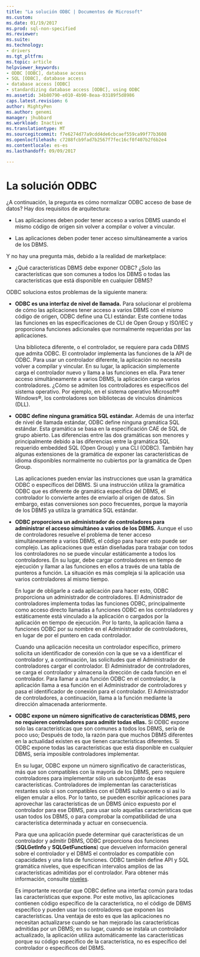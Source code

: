 ```yaml
---
title: "La solución ODBC | Documentos de Microsoft"
ms.custom: 
ms.date: 01/19/2017
ms.prod: sql-non-specified
ms.reviewer: 
ms.suite: 
ms.technology:
- drivers
ms.tgt_pltfrm: 
ms.topic: article
helpviewer_keywords:
- ODBC [ODBC], database access
- SQL [ODBC], database access
- database access [ODBC]
- standardizing database access [ODBC], using ODBC
ms.assetid: 34b80790-e010-4b90-8eaa-03189f5d8986
caps.latest.revision: 6
author: MightyPen
ms.author: genemi
manager: jhubbard
ms.workload: Inactive
ms.translationtype: MT
ms.sourcegitcommit: f7e6274d77a9cdd4de6cbcaef559ca99f77b3608
ms.openlocfilehash: c7288fcb9fad7b2567f7fec16cf0f407b2f6b2e4
ms.contentlocale: es-es
ms.lasthandoff: 09/09/2017

---
```

# <a name="the-odbc-solution"></a>La solución ODBC
¿A continuación, la pregunta es cómo normalizar ODBC acceso de base de datos? Hay dos requisitos de arquitectura:  
  
-   Las aplicaciones deben poder tener acceso a varios DBMS usando el mismo código de origen sin volver a compilar o volver a vincular.  
  
-   Las aplicaciones deben poder tener acceso simultáneamente a varios de los DBMS.  
  
 Y no hay una pregunta más, debido a la realidad de marketplace:  
  
-   ¿Qué características DBMS debe exponer ODBC? ¿Solo las características que son comunes a todos los DBMS o todas las características que está disponible en cualquier DBMS?  
  
 ODBC soluciona estos problemas de la siguiente manera:  
  
-   **ODBC es una interfaz de nivel de llamada.** Para solucionar el problema de cómo las aplicaciones tener acceso a varios DBMS con el mismo código de origen, ODBC define una CLI estándar. Este contiene todas las funciones en las especificaciones de CLI de Open Group y ISO/IEC y proporciona funciones adicionales que normalmente requeridas por las aplicaciones.  
  
     Una biblioteca diferente, o el controlador, se requiere para cada DBMS que admita ODBC. El controlador implementa las funciones de la API de ODBC. Para usar un controlador diferente, la aplicación no necesita volver a compilar y vincular. En su lugar, la aplicación simplemente carga el controlador nuevo y llama a las funciones en ella. Para tener acceso simultáneamente a varios DBMS, la aplicación carga varios controladores. ¿Cómo se admiten los controladores es específicos del sistema operativo. Por ejemplo, en el sistema operativo Microsoft® Windows®, los controladores son bibliotecas de vínculos dinámicos (DLL).  
  
-   **ODBC define ninguna gramática SQL estándar.** Además de una interfaz de nivel de llamada estándar, ODBC define ninguna gramática SQL estándar. Esta gramática se basa en la especificación CAE de SQL de grupo abierto. Las diferencias entre las dos gramáticas son menores y principalmente debido a las diferencias entre la gramática SQL requerido embedded SQL (Open Group) y una CLI (ODBC). También hay algunas extensiones de la gramática de exponer las características de idioma disponibles normalmente no cubiertos por la gramática de Open Group.  
  
     Las aplicaciones pueden enviar las instrucciones que usan la gramática ODBC o específicos del DBMS. Si una instrucción utiliza la gramática ODBC que es diferente de gramática específica del DBMS, el controlador lo convierte antes de enviarlo al origen de datos. Sin embargo, estas conversiones son poco frecuentes, porque la mayoría de los DBMS ya utiliza la gramática SQL estándar.  
  
-   **ODBC proporciona un administrador de controladores para administrar el acceso simultáneo a varios de los DBMS.** Aunque el uso de controladores resuelve el problema de tener acceso simultáneamente a varios DBMS, el código para hacer esto puede ser complejo. Las aplicaciones que están diseñadas para trabajar con todos los controladores no se puede vincular estáticamente a todos los controladores. En su lugar, debe cargar controladores en tiempo de ejecución y llamar a las funciones en ellos a través de una tabla de punteros a función. La situación es más compleja si la aplicación usa varios controladores al mismo tiempo.  
  
     En lugar de obligarle a cada aplicación para hacer esto, ODBC proporciona un administrador de controladores. El Administrador de controladores implementa todas las funciones ODBC, principalmente como acceso directo llamadas a funciones ODBC en los controladores y estáticamente está vinculado a la aplicación o cargados por la aplicación en tiempo de ejecución. Por lo tanto, la aplicación llama a funciones ODBC por su nombre en el Administrador de controladores, en lugar de por el puntero en cada controlador.  
  
     Cuando una aplicación necesita un controlador específico, primero solicita un identificador de conexión con la que se va a identificar el controlador y, a continuación, las solicitudes que el Administrador de controladores cargar el controlador. El Administrador de controladores, se carga el controlador y almacena la dirección de cada función en el controlador. Para llamar a una función ODBC en el controlador, la aplicación llama a esa función en el Administrador de controladores y pasa el identificador de conexión para el controlador. El Administrador de controladores, a continuación, llama a la función mediante la dirección almacenada anteriormente.  
  
-   **ODBC expone un número significativo de características DBMS, pero no requieren controladores para admitir todas ellas.** Si ODBC expone solo las características que son comunes a todos los DBMS, sería de poco uso; Después de todo, la razón para que muchos DBMS diferentes en la actualidad existen es que tienen características diferentes. Si ODBC expone todas las características que está disponible en cualquier DBMS, sería imposible controladores implementar.  
  
     En su lugar, ODBC expone un número significativo de características, más que son compatibles con la mayoría de los DBMS, pero requiere controladores para implementar sólo un subconjunto de esas características. Controladores de implementan las características restantes solo si son compatibles con el DBMS subyacente o si así lo eligen emular a ellos. Por lo tanto, se pueden escribir aplicaciones para aprovechar las características de un DBMS único expuesto por el controlador para ese DBMS, para usar solo aquellas características que usan todos los DBMS, o para comprobar la compatibilidad de una característica determinada y actuar en consecuencia.  
  
     Para que una aplicación puede determinar qué características de un controlador y admitir DBMS, ODBC proporciona dos funciones (**SQLGetInfo** y **SQLGetFunctions**) que devuelven información general sobre el controlador y el DBMS el controlador es compatible con capacidades y una lista de funciones. ODBC también define API y SQL gramática niveles, que especifican intervalos amplios de las características admitidas por el controlador. Para obtener más información, consulte [niveles](../../odbc/reference/develop-app/conformance-levels.md).  
  
     Es importante recordar que ODBC define una interfaz común para todas las características que expone. Por este motivo, las aplicaciones contienen código específico de la característica, no el código de DBMS específico y pueden usar los controladores que exponen las características. Una ventaja de esto es que las aplicaciones no necesitan actualizarse cuando se han mejorado las características admitidas por un DBMS; en su lugar, cuando se instala un controlador actualizado, la aplicación utiliza automáticamente las características porque su código específico de la característica, no es específico del controlador o específicos del DBMS.

